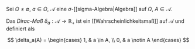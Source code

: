 Sei $\Omega \ne \emptyset$, $a \in \Omega$, $\mathcal{A}$ eine $\sigma$-[[sigma-Algebra|Algebra]] auf $\Omega$, $A \in \mathcal{A}$.

Das *Dirac-Maß* $\delta_a : \mathcal{A} \to \mathbb{R}_+$ ist ein [[Wahrscheinlichkeitsmaß]] auf $\mathcal{A}$ und definiert als

$$
	\delta_a(A) = \begin{cases}
		1, & a \in A, \\
		0, & a \notin A
	\end{cases}
$$